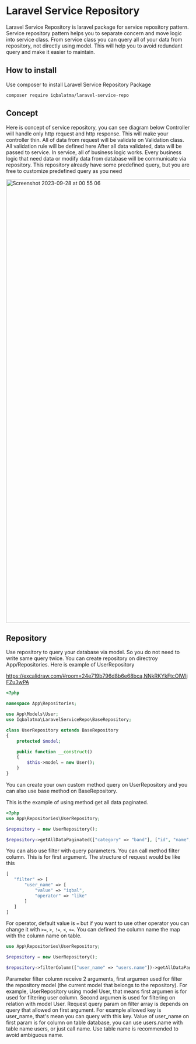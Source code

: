 # Laravel Service Repository

Laravel Service Repository is laravel package for service repository pattern. Service repository pattern helps you to separate concern and move logic into service class. From service class you can query all of your data from repository, not directly using model. This will help you to avoid redundant query and make it easier to maintain.


## How to install
Use composer to install Laravel Service Repository Package

```
composer require iqbalatma/laravel-service-repo
```

## Concept
Here is concept of service repository, you can see diagram below
Controller will handle only http request and http response. This will make your controller thin.
All of data from request will be validate on Validation class. All validation rule will be defined here
After all data validated, data will be passed to service. In service, all of business logic works.
Every business logic that need data or modify data from database will be communicate via repository.
This repository already have some predefined query, but you are free to customize predefined query as you need

<img width="1211" alt="Screenshot 2023-09-28 at 00 55 06" src="https://github.com/iqbalatma/laravel-service-repo/assets/35129050/cdd0c078-a83c-4002-bae6-d21ab03ff932">




## Repository
Use repository to query your database via model. So you do not need to write same query twice. You can create repository on directroy App/Repositories. 
Here is example of UserRepository

https://excalidraw.com/#room=24e719b796d8b6e68bca,NNkRKYkFtcOlWIjFZu3wPA

```php
<?php

namespace App\Repositories;

use App\Models\User;
use Iqbalatma\LaravelServiceRepo\BaseRepository;

class UserRepository extends BaseRepository
{
    protected $model;

    public function __construct()
    {
        $this->model = new User();
    }
}
```

You can create your own custom method query on UserRepository and you can also use base method on BaseRepository.

This is the example of using method get all data paginated. 
```php
<?php
use App\Repositories\UserRepository;

$repository = new UserRepository();

$repository->getAllDataPaginated(["category" => "band"], ["id", "name", "email"]);

```

You can also use filter with query parameters. You can call method filter column. This is for first argument.
The structure of request would be like this
```php
[
   "filter" => [
       "user_name" => [
           "value" => "iqbal",
           "operator" => "like"
       ]
   ]
]
````
For operator, default value is `=` but if you want to use other operator you can change it with `>=`, `>`, `!=`, `<`, `<=`.
You can defined the column name the map with the column name on table.
```php
use App\Repositories\UserRepository;

$repository = new UserRepository();

$repository->filterColumn(["user_name" => "users.name"])->getAllDataPaginated(["category" => "band"], ["id", "name", "email"]);
```
Parameter filter column receive 2 arguments, first argumen used for filter the repository model (the current model that belongs to the repository). For example, UserRepository using model User, that means first argumen is for used for filtering user column. Second argumen is used for filtering on relation with model User.
Request query param on filter array is depends on query that allowed on first argument. For example allowed key is user_name, that's mean you can query with this key. Value of user_name on first param is for column on table database, you can use users.name with table name users, or just call name. 
Use table name is recommended to avoid ambiguous name.
